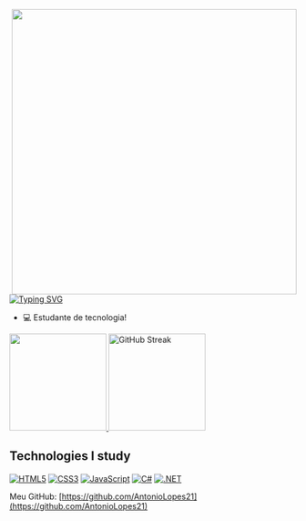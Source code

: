 <!-- Imagem à direita -->
<img align='right' height='500em'
  src="https://raw.githubusercontent.com/gist/AntonioLopes21/8c18ebdfe3567c80c4e60e96ec3f0e7b/raw/85d305ba17762ad8465c8ae6735e8c51649ae34d/gistfile1.svg" />

<!-- Texto e conteúdo à esquerda -->
[![Typing SVG](https://readme-typing-svg.demolab.com?font=Fira+Code&pause=1000&color=1D35F7&random=false&width=435&lines=Hello+world%2C++i'm+Ant%C3%B4nio)](https://git.io/typing-svg)

- 💻 Estudante de tecnologia!

<a href="https://github.com/AntonioLopes21">
  <img height="170em" src="https://github-readme-stats.vercel.app/api/top-langs/?username=AntonioLopes21&layout=compact&theme=tokyonight"/>
</a>
<a href="https://git.io/streak-stats">
  <img height="170em" src="https://streak-stats.demolab.com?user=AntonioLopes21&theme=tokyonight" alt="GitHub Streak" />
</a>

## Technologies I study
<a href="#"><img align="center" alt="HTML5" src="https://img.shields.io/badge/HTML5-E34F26?style=for-the-badge&logo=html5&logoColor=white"/></a>
<a href="#"><img align="center" alt="CSS3" src="https://img.shields.io/badge/CSS3-1572B6?style=for-the-badge&logo=css3&logoColor=white"/></a>
<a href="#"><img align="center" alt="JavaScript" src="https://img.shields.io/badge/JavaScript-323330?style=for-the-badge&logo=javascript&logoColor=F7DF1E"/></a>
<a href="#"><img align="center" alt="C#" src="https://img.shields.io/badge/C%23-239120?style=for-the-badge&logo=c-sharp&logoColor=white"/></a>
<a href="#"><img align="center" alt=".NET" src="https://img.shields.io/badge/.NET-512BD4?style=for-the-badge&logo=dotnet&logoColor=white"/></a>

Meu GitHub: [https://github.com/AntonioLopes21](https://github.com/AntonioLopes21)

